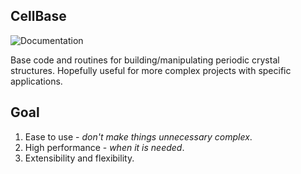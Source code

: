 ## CellBase

![[Documentation](https://img.shields.io/badge/docs-master-blue.svg)](htttps://zhubonan.github.io/CellBase)

Base code and routines for building/manipulating periodic crystal structures.
Hopefully useful for more complex projects with specific applications.


## Goal

1. Ease to use - *don't make things unnecessary complex*. 
2. High performance - *when it is needed*.
3. Extensibility and flexibility.

